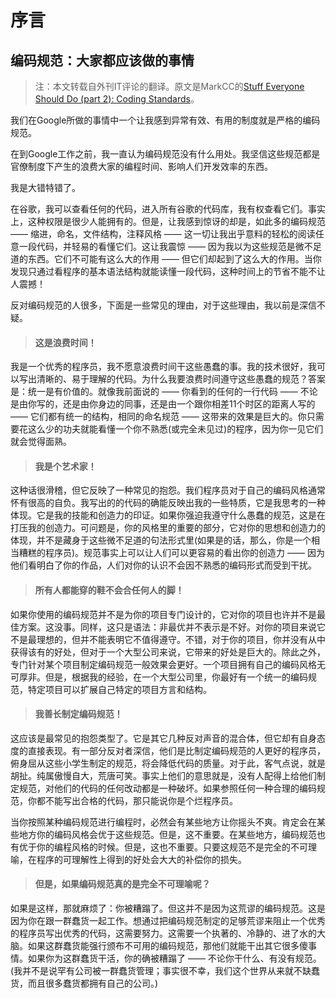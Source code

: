 # 序言

## 编码规范：大家都应该做的事情

> 注：本文转载自外刊IT评论的翻译。原文是MarkCC的[Stuff Everyone Should Do (part 2): Coding Standards](http://goodmath.scientopia.org/2011/07/14/stuff-everyone-should-do-part-2-coding-standards/)。

我们在Google所做的事情中一个让我感到异常有效、有用的制度就是严格的编码规范。

在到Google工作之前，我一直认为编码规范没有什么用处。我坚信这些规范都是官僚制度下产生的浪费大家的编程时间、影响人们开发效率的东西。

我是大错特错了。

在谷歌，我可以查看任何的代码，进入所有谷歌的代码库，我有权查看它们。事实上，这种权限是很少人能拥有的。但是，让我感到惊讶的却是，如此多的编码规范 —— 缩进，命名，文件结构，注释风格 —— 这一切让我出乎意料的轻松的阅读任意一段代码，并轻易的看懂它们。这让我震惊 —— 因为我以为这些规范是微不足道的东西。它们不可能有这么大的作用 —— 但它们却起到了这么大的作用。当你发现只通过看程序的基本语法结构就能读懂一段代码，这种时间上的节省不能不让人震撼！

反对编码规范的人很多，下面是一些常见的理由，对于这些理由，我以前是深信不疑。

> #### 这是浪费时间！

我是一个优秀的程序员，我不愿意浪费时间干这些愚蠢的事。我的技术很好，我可以写出清晰的、易于理解的代码。为什么我要浪费时间遵守这些愚蠢的规范？答案是：统一是有价值的。就像我前面说的 —— 你看到的任何的一行代码 —— 不论是由你写的，还是由你身边的同事，还是由一个跟你相差11个时区的距离人写的 —— 它们都有统一的结构，相同的命名规范 —— 这带来的效果是巨大的。你只需要花这么少的功夫就能看懂一个你不熟悉(或完全未见过)的程序，因为你一见它们就会觉得面熟。

> #### 我是个艺术家！

这种话很滑稽，但它反映了一种常见的抱怨。我们程序员对于自己的编码风格通常怀有很高的自负。我写出的的代码的确能反映出我的一些特质，它是我思考的一种体现。它是我的技能和创造力的印证。如果你强迫我遵守什么愚蠢的规范，这是在打压我的创造力。可问题是，你的风格里的重要的部分，它对你的思想和创造力的体现，并不是藏身于这些微不足道的句法形式里(如果是的话，那么，你是一个相当糟糕的程序员)。规范事实上可以让人们可以更容易的看出你的创造力 —— 因为他们看明白了你的作品，人们对你的认识不会因不熟悉的编码形式而受到干扰。

> #### 所有人都能穿的鞋不会合任何人的脚！

如果你使用的编码规范并不是为你的项目专门设计的，它对你的项目也许并不是最佳方案。这没事。同样，这只是语法：非最优并不表示是不好。对你的项目来说它不是最理想的，但并不能表明它不值得遵守。不错，对于你的项目，你并没有从中获得该有的好处，但对于一个大型公司来说，它带来的好处是巨大的。除此之外，专门针对某个项目制定编码规范一般效果会更好。一个项目拥有自己的编码风格无可厚非。但是，根据我的经验，在一个大型公司里，你最好有一个统一的编码规范，特定项目可以扩展自己特定的项目方言和结构。

> #### 我善长制定编码规范！

这应该是最常见的抱怨类型了。它是其它几种反对声音的混合体，但它却有自身态度的直接表现。有一部分反对者深信，他们是比制定编码规范的人更好的程序员，俯身屈从这些小学生制定的规范，将会降低代码的质量。对于此，客气点说，就是胡扯。纯属傲慢自大，荒唐可笑。事实上他们的意思就是，没有人配得上给他们制定规范，对他们的代码的任何改动都是一种破坏。如果参照任何一种合理的编码规范，你都不能写出合格的代码，那只能说你是个烂程序员。

当你按照某种编码规范进行编程时，必然会有某些地方让你摇头不爽。肯定会在某些地方你的编码风格会优于这些规范。但是，这不重要。在某些地方，编码规范也有优于你的编程风格的时候。但是，这也不重要。只要这规范不是完全的不可理喻，在程序的可理解性上得到的好处会大大的补偿你的损失。

> #### 但是，如果编码规范真的是完全不可理喻呢？

如果是这样，那就麻烦了：你被糟蹋了。但这并不是因为这荒谬的编码规范。这是因为你在跟一群蠢货一起工作。想通过把编码规范制定的足够荒谬来阻止一个优秀的程序员写出优秀的代码，这需要努力。这需要一个执著的、冷静的、进了水的大脑。如果这群蠢货能强行颁布不可用的编码规范，那他们就能干出其它很多傻事情。如果你为这群蠢货干活，你的确被糟蹋了 —— 不论你干什么、有没有规范。(我并不是说罕有公司被一群蠢货管理；事实很不幸，我们这个世界从来就不缺蠢货，而且很多蠢货都拥有自己的公司。)
